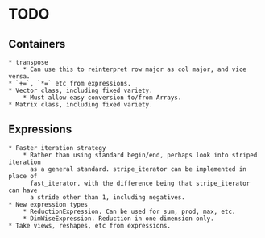 # TODO

## Containers
    
    * transpose
        * Can use this to reinterpret row major as col major, and vice versa.
    * `+=`, `*=` etc from expressions.
    * Vector class, including fixed variety.
        * Must allow easy conversion to/from Arrays.
    * Matrix class, including fixed variety.

## Expressions

    * Faster iteration strategy
        * Rather than using standard begin/end, perhaps look into striped iteration
          as a general standard. stripe_iterator can be implemented in place of
          fast_iterator, with the difference being that stripe_iterator can have
          a stride other than 1, including negatives.
    * New expression types
        * ReductionExpression. Can be used for sum, prod, max, etc.
        * DimWiseExpression. Reduction in one dimension only.
    * Take views, reshapes, etc from expressions.
